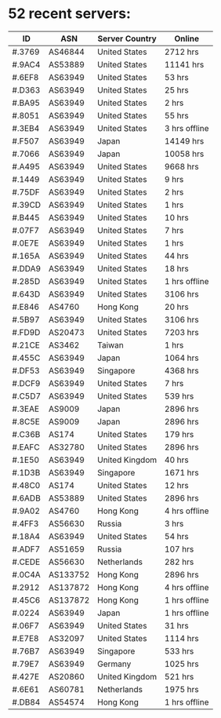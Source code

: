 # 52 recent servers:

| ID | ASN | Server Country | Online |
| ------ | ------ | ------ | ------ |
| #.3769 | AS46844 | United States | 2712 hrs |
| #.9AC4 | AS53889 | United States | 11141 hrs |
| #.6EF8 | AS63949 | United States | 53 hrs |
| #.D363 | AS63949 | United States | 25 hrs |
| #.BA95 | AS63949 | United States | 2 hrs |
| #.8051 | AS63949 | United States | 55 hrs |
| #.3EB4 | AS63949 | United States | 3 hrs offline |
| #.F507 | AS63949 | Japan | 14149 hrs |
| #.7066 | AS63949 | Japan | 10058 hrs |
| #.A495 | AS63949 | United States | 9668 hrs |
| #.1449 | AS63949 | United States | 9 hrs |
| #.75DF | AS63949 | United States | 2 hrs |
| #.39CD | AS63949 | United States | 1 hrs |
| #.B445 | AS63949 | United States | 10 hrs |
| #.07F7 | AS63949 | United States | 7 hrs |
| #.0E7E | AS63949 | United States | 1 hrs |
| #.165A | AS63949 | United States | 44 hrs |
| #.DDA9 | AS63949 | United States | 18 hrs |
| #.285D | AS63949 | United States | 1 hrs offline |
| #.643D | AS63949 | United States | 3106 hrs |
| #.E846 | AS4760 | Hong Kong | 20 hrs |
| #.5B97 | AS63949 | United States | 3106 hrs |
| #.FD9D | AS20473 | United States | 7203 hrs |
| #.21CE | AS3462 | Taiwan | 1 hrs |
| #.455C | AS63949 | Japan | 1064 hrs |
| #.DF53 | AS63949 | Singapore | 4368 hrs |
| #.DCF9 | AS63949 | United States | 7 hrs |
| #.C5D7 | AS63949 | United States | 539 hrs |
| #.3EAE | AS9009 | Japan | 2896 hrs |
| #.8C5E | AS9009 | Japan | 2896 hrs |
| #.C36B | AS174 | United States | 179 hrs |
| #.EAFC | AS32780 | United States | 2896 hrs |
| #.1E50 | AS63949 | United Kingdom | 40 hrs |
| #.1D3B | AS63949 | Singapore | 1671 hrs |
| #.48C0 | AS174 | United States | 12 hrs |
| #.6ADB | AS53889 | United States | 2896 hrs |
| #.9A02 | AS4760 | Hong Kong | 4 hrs offline |
| #.4FF3 | AS56630 | Russia | 3 hrs |
| #.18A4 | AS63949 | United States | 54 hrs |
| #.ADF7 | AS51659 | Russia | 107 hrs |
| #.CEDE | AS56630 | Netherlands | 282 hrs |
| #.0C4A | AS133752 | Hong Kong | 2896 hrs |
| #.2912 | AS137872 | Hong Kong | 4 hrs offline |
| #.45C6 | AS137872 | Hong Kong | 1 hrs offline |
| #.0224 | AS63949 | Japan | 1 hrs offline |
| #.06F7 | AS63949 | United States | 31 hrs |
| #.E7E8 | AS32097 | United States | 1114 hrs |
| #.76B7 | AS63949 | Singapore | 533 hrs |
| #.79E7 | AS63949 | Germany | 1025 hrs |
| #.427E | AS20860 | United Kingdom | 521 hrs |
| #.6E61 | AS60781 | Netherlands | 1975 hrs |
| #.DB84 | AS54574 | Hong Kong | 1 hrs offline |

